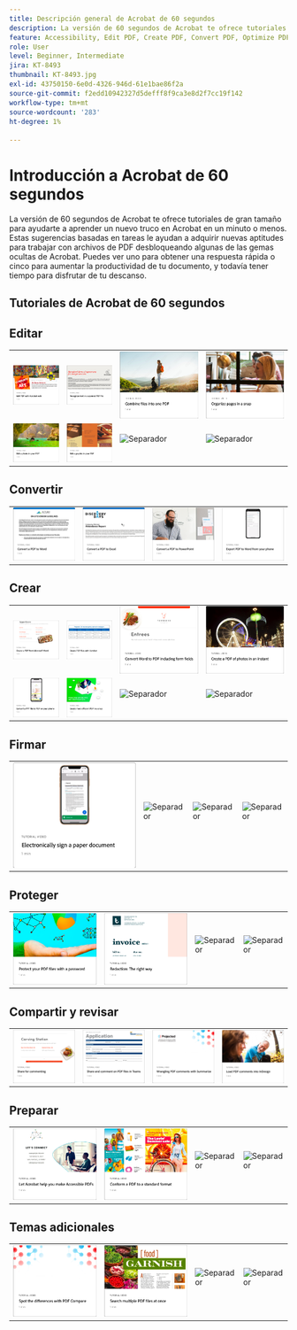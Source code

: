 ```yaml
---
title: Descripción general de Acrobat de 60 segundos
description: La versión de 60 segundos de Acrobat te ofrece tutoriales de gran tamaño para ayudarte a aprender un nuevo truco en Acrobat en un minuto o menos
feature: Accessibility, Edit PDF, Create PDF, Convert PDF, Optimize PDF, Sign, Security, Share, Collaboration
role: User
level: Beginner, Intermediate
jira: KT-8493
thumbnail: KT-8493.jpg
exl-id: 43750150-6e0d-4326-946d-61e1bae86f2a
source-git-commit: f2edd10942327d5defff8f9ca3e8d2f7cc19f142
workflow-type: tm+mt
source-wordcount: '283'
ht-degree: 1%

---
```


# Introducción a Acrobat de 60 segundos

La versión de 60 segundos de Acrobat te ofrece tutoriales de gran tamaño para ayudarte a aprender un nuevo truco en Acrobat en un minuto o menos. Estas sugerencias basadas en tareas le ayudan a adquirir nuevas aptitudes para trabajar con archivos de PDF desbloqueando algunas de las gemas ocultas de Acrobat. Puedes ver uno para obtener una respuesta rápida o cinco para aumentar la productividad de tu documento, y todavía tener tiempo para disfrutar de tu descanso.

## Tutoriales de Acrobat de 60 segundos

## Editar

<table style="table-layout:fixed">
<tr>
   <td>
    <a href="edit.md">
      <img alt="Editar PDF con Acrobat Web" src="../assets/60-edit-web.png" />
    </a>
  </td>
  <td>
    <a href="textrecognition.md">
      <img alt="Reconocer texto en un archivo de PDF digitalizado" src="../assets/60-ocr.png" />
    </a>
  </td>
  <td>
    <a href="combine-to-one-pdf.md">
      <img alt="Combinar archivos en un solo PDF" src="../assets/60-combine.png" />
    </a>
  </td>
   <td>
    <a href="organize.md">
      <img alt="Organiza páginas en un instante" src="../assets/60-organize.png" />
    </a>
  </td>
</tr>
<tr>
  <td>
    <a href="editphoto.md">
      <img alt="Edición de una fotografía en el PDF" src="../assets/60-edit-photo.png" />
    </a>
  </td>
  <td>
    <a href="editgraphic.md">
      <img alt="Edición de un gráfico en el PDF" src="../assets/60-edit-graphic.png" />
    </a>
  </td>
  <td>
      <img alt="Separador" src="../assets/Grayspacer.png" />
        <div>
        <br>
  </td>
  <td>
      <img alt="Separador" src="../assets/Grayspacer.png" />
        <div>
        <br>
  </td>
</tr>
</table>

## Convertir

<table style="table-layout:fixed">
<tr>
  <td>
    <a href="convert-pdf-word.md">
      <img alt="Convertir un PDF a Word" src="../assets/60-convert-word.png" />
    </a>
  </td>
 <td>
    <a href="convert-pdf-excel.md">
      <img alt="Convertir un PDF a Excel" src="../assets/60-convert-excel.png" />
    </a>
  </td>
  <td>
    <a href="convert-pdf-powerpoint.md">
      <img alt="Convertir un PDF a PowerPoint" src="../assets/60-convert-pptx.png" />
    </a>
  </td>
  <td>
    <a href="exportwordphone.md">
      <img alt="Export PDF a Word desde el teléfono" src="../assets/60-export-word-phone.png" />
    </a>
  </td>
</tr>
</table>

## Crear

<table style="table-layout:fixed">
<tr>
  <td>
    <a href="word-to-pdf.md">
      <img alt="Crear un PDF desde Microsoft Word" src="../assets/60-create-word.png" />
    </a>
  </td>
  <td>
    <a href="create-from-acrobat.md">
      <img alt="Crear PDF desde Acrobat" src="../assets/60-create-acrobat.png" />
    </a>
  <td>
    <a href="wordform.md">
      <img alt="Convertir de Word a PDF, incluidos los campos de formulario" src="../assets/60-convert-word-form.png" />
    </a>
  </td>
  <td>
      <a href="photo.md">
        <img alt="Crea un PDF de fotos en un instante" src="../assets/60-create-photos.png" />
      </a>
  </td>
</tr>
<tr>
  <td>
    <a href="phone.md">
      <img alt="Convertir un archivo PPT a PDF en el teléfono" src="../assets/60-ppt-phone.png" />
    </a>
  </td>
  <td>
      <a href="optimize.md">
        <img alt="Crea archivos de PDF más eficaces en un instante" src="../assets/60-efficient.png" />
      </a>
  </td>
  <td>
      <img alt="Separador" src="../assets/Grayspacer.png" />
        <div>
        <br>
  </td>
  <td>
      <img alt="Separador" src="../assets/Grayspacer.png" />
        <div>
        <br>
  </td>
</tr>
</table>

## Firmar

<table style="table-layout:fixed">
<tr>
  <td>
    <a href="sign.md">
      <img alt="Firmar electrónicamente un documento en papel" src="../assets/60-electronically-sign.png" />
    </a>
  </td>
  <td>
      <img alt="Separador" src="../assets/Whitespacer.png" />
        <div>
        <br>
  </td>
  <td>
      <img alt="Separador" src="../assets/Whitespacer.png" />
        <div>
        <br>
  </td>
  <td>
      <img alt="Separador" src="../assets/Whitespacer.png" />
        <div>
        <br>
  </td>
</tr>
</table>

## Proteger

<table style="table-layout:fixed">
<tr>
  <td>
    <a href="protect.md">
      <img alt="Protect almacena los archivos de PDF con una contraseña" src="../assets/60-protect.png" />
    </a>
  </td>
  <td>
    <a href="redaction.md">
      <img alt="Censura: la forma correcta" src="../assets/60-redaction.png" />
    </a>
  </td>
  <td>
      <img alt="Separador" src="../assets/Whitespacer.png" />
        <div>
        <br>
  </td>
  <td>
      <img alt="Separador" src="../assets/Whitespacer.png" />
        <div>
        <br>
  </td>
</tr>
</table>

## Compartir y revisar

<table style="table-layout:fixed">
<tr>
  <td>
    <a href="share-comment.md">
      <img alt="Compartir un PDF para recibir comentarios" src="../assets/60-share.png" />
    </a>
  </td>
  <td>
    <a href="share-comment-teams.md">
      <img alt="Compartir y comentar archivos de PDF en Teams" src="../assets/60-teams.png" />
    </a>
  </td>
  <td>
    <a href="summarize-comments.md">
      <img alt="Discutir comentarios del PDF con Resumir" src="../assets/60-summarize.png" />
    </a>
  </td>
   <td>
    <a href="indesign.md">
      <img alt="Cargar comentarios del PDF en InDesign" src="../assets/60-indesign.png" />
    </a>
  </td>
</tr>
</table>

## Preparar

<table style="table-layout:fixed">
<tr>
  <td>
    <a href="accessible.md">
      <img alt="Deja que Acrobat te ayude a convertir en PDF accesibles" src="../assets/60-accessible.png" />
    </a>
  </td>
 <td>
    <a href="conform.md">
      <img alt="Conformar un PDF a un formato estándar" src="../assets/60-conform.png" />
    </a>
  </td>
  <td>
      <img alt="Separador" src="../assets/Whitespacer.png" />
        <div>
        <br>
  </td>
  <td>
      <img alt="Separador" src="../assets/Whitespacer.png" />
        <div>
        <br>
  </td>
</tr>
</table>

## Temas adicionales

<table style="table-layout:fixed">
<tr>
  <td>
    <a href="compare.md">
      <img alt="Encuentra las diferencias con PDF Compare" src="../assets/60-compare.png" />
    </a>
  </td>
 <td>
    <a href="search.md">
      <img alt="Buscar varios archivos de PDF a la vez" src="../assets/60-search.png" />
    </a>
  </td>
  <td>
      <img alt="Separador" src="../assets/Whitespacer.png" />
        <div>
        <br>
  </td>
  <td>
      <img alt="Separador" src="../assets/Whitespacer.png" />
        <div>
        <br>
  </td>
</tr>
</table>